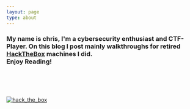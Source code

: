 ```yaml
---
layout: page
type: about
---
```


### My name is chris, I'm a cybersecurity enthusiast and CTF-Player. On this blog I post mainly walkthroughs for retired [HackTheBox](https://app.hackthebox.eu/profile/357237) machines I did.<br>Enjoy Reading!

</br>
</br>
</br>

[![hack_the_box](http://www.hackthebox.eu/badge/image/357237)](http://www.hackthebox.eu/badge/image/357237)
